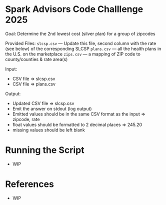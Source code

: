 # Spark Advisors Code Challlenge 2025

Goal: Determine the 2nd lowest cost (silver plan) for a group of zipcodes

Provided Files:
`slcsp.csv` — Update this file, second column with the rate (see below) of the corresponding SLCSP
`plans.csv` — all the health plans in the U.S. on the marketplace
`zips.csv` — a mapping of ZIP code to county/counties & rate area(s)

Input:
- CSV file => slcsp.csv
- CSV file => plans.csv

Output: 
- Updated CSV file => slcsp.csv
- Emit the answer on stdout (log output)
- Emitted values should be in the same CSV format as the input => zipcode, rate
- float values should be formatted to 2 decimal places => 245.20
- missing values should be left blank

# Running the Script
- WIP

# References
- WIP